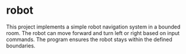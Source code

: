 # robot
This project implements a simple robot navigation system in a bounded room. The robot can move forward and turn left or right based on input commands. The program ensures the robot stays within the defined boundaries.
